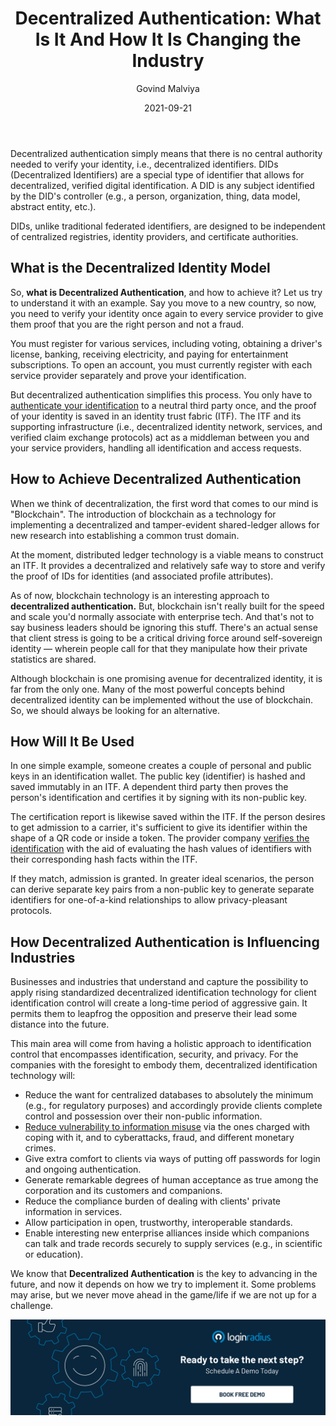 ﻿---
title: "Decentralized Authentication: What Is It And How It Is Changing the Industry"
date: "2021-09-21"
coverImage: "what-is-decentralized-authentication-cover.jpg"
tags: ["security"]
featured: false 
author: "Govind Malviya"
description: "Decentralized Authentication is the key to advancing in the future, and now it depends on how you try to implement it. This blog explains what decentralization means for the next wave of business security."
metatitle: "What is Decentralized Authentication? | LoginRadius"
metadescription: "Know more about decentralization authentication, what it is and how it is changing the world around us. Is it necessary or just a hype created?"
---


Decentralized authentication simply means that there is no central authority needed to verify your identity, i.e., decentralized identifiers. DIDs (Decentralized Identifiers) are a special type of identifier that allows for decentralized, verified digital identification. A DID is any subject identified by the DID's controller (e.g., a person, organization, thing, data model, abstract entity, etc.). 

DIDs, unlike traditional federated identifiers, are designed to be independent of centralized registries, identity providers, and certificate authorities.


## What is the Decentralized Identity Model 

So, **what is Decentralized Authentication**, and how to achieve it? Let us try to understand it with an example. Say you move to a new country, so now, you need to verify your identity once again to every service provider to give them proof that you are the right person and not a fraud.

You must register for various services, including voting, obtaining a driver's license, banking, receiving electricity, and paying for entertainment subscriptions. To open an account, you must currently register with each service provider separately and prove your identification.

But decentralized authentication simplifies this process. You only have to [authenticate your identification](https://www.loginradius.com/authentication/) to a neutral third party once, and the proof of your identity is saved in an identity trust fabric (ITF). The ITF and its supporting infrastructure (i.e., decentralized identity network, services, and verified claim exchange protocols) act as a middleman between you and your service providers, handling all identification and access requests.


## How to Achieve Decentralized Authentication

When we think of decentralization, the first word that comes to our mind is "Blockchain". The introduction of blockchain as a technology for implementing a decentralized and tamper-evident shared-ledger allows for new research into establishing a common trust domain.

At the moment, distributed ledger technology is a viable means to construct an ITF. It provides a decentralized and relatively safe way to store and verify the proof of IDs for identities (and associated profile attributes).

As of now, blockchain technology is an interesting approach to **decentralized authentication.** But, blockchain isn't really built for the speed and scale you'd normally associate with enterprise tech. And that's not to say business leaders should be ignoring this stuff. There's an actual sense that client stress is going to be a critical driving force around self-sovereign identity — wherein people call for that they manipulate how their private statistics are shared.

Although blockchain is one promising avenue for decentralized identity, it is far from the only one. Many of the most powerful concepts behind decentralized identity can be implemented without the use of blockchain. So, we should always be looking for an alternative.


## How Will It Be Used

In one simple example, someone creates a couple of personal and public keys in an identification wallet. The public key (identifier) is hashed and saved immutably in an ITF. A dependent third party then proves the person's identification and certifies it by signing with its non-public key. 

The certification report is likewise saved within the ITF. If the person desires to get admission to a carrier, it's sufficient to give its identifier within the shape of a QR code or inside a token. The provider company [verifies the identification](https://www.loginradius.com/blog/start-with-identity/what-is-identity-verification/) with the aid of evaluating the hash values of identifiers with their corresponding hash facts within the ITF. 

If they match, admission is granted. In greater ideal scenarios, the person can derive separate key pairs from a non-public key to generate separate identifiers for one-of-a-kind relationships to allow privacy-pleasant protocols.


## How Decentralized Authentication is Influencing Industries

Businesses and industries that understand and capture the possibility to apply rising standardized decentralized identification technology for client identification control will create a long-time period of aggressive gain. It permits them to leapfrog the opposition and preserve their lead some distance into the future.

This main area will come from having a holistic approach to identification control that encompasses identification, security, and privacy. For the companies with the foresight to embody them, decentralized identification technology will:  



* Reduce the want for centralized databases to absolutely the minimum (e.g., for regulatory purposes) and accordingly provide clients complete control and possession over their non-public information.
* [Reduce vulnerability to information misuse](https://www.loginradius.com/blog/start-with-identity/consumer-data-privacy-security/) via the ones charged with coping with it, and to cyberattacks, fraud, and different monetary crimes.
* Give extra comfort to clients via ways of putting off passwords for login and ongoing authentication. 
* Generate remarkable degrees of human acceptance as true among the corporation and its customers and companions.
* Reduce the compliance burden of dealing with clients' private information in services.
* Allow participation in open, trustworthy, interoperable standards.
* Enable interesting new enterprise alliances inside which companions can talk and trade records securely to supply services (e.g., in scientific or education).

We know that **Decentralized Authentication** is the key to advancing in the future, and now it depends on how we try to implement it. Some problems may arise, but we never move ahead in the game/life if we are not up for a challenge.

[![book-a-demo-loginradius](../../assets/book-a-demo-loginradius.png)](https://www.loginradius.com/book-a-demo/)
